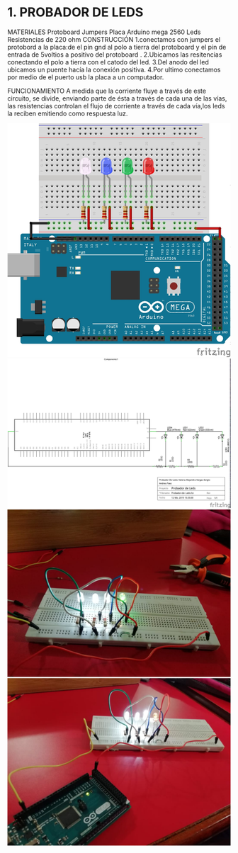 # 1. PROBADOR DE LEDS
MATERIALES 
Protoboard 
Jumpers
Placa Arduino mega 2560
Leds
Resistencias de 220 ohm
CONSTRUCCIÓN 
1.conectamos con jumpers el protobord a la placa:de el pin gnd al polo a tierra del protoboard  y el pin de entrada de 5voltios a positivo del protoboard .
2.Ubicamos las resitencias conectando  el polo a tierra con el catodo del  led.
3.Del anodo del led ubicamos un puente hacía la conexión positiva.
4.Por ultimo conectamos por medio de el puerto usb la placa a un computador.

FUNCIONAMIENTO 
A medida que la corriente fluye a través de este circuito, se divide, enviando parte de ésta a través de cada una de las vías, las resistencias controlan el flujo de corriente a través de cada vía,los leds la reciben emitiendo como respuesta luz.


![1](https://github.com/valeria1178/1.PROYECTO-/blob/master/imagenes/probador%20de%20led%20protoboard.jpg)
![2](https://github.com/valeria1178/1.PROYECTO-/blob/master/imagenes/probador%20de%20led.jpg)
![3](https://github.com/valeria1178/1.PROYECTO-/blob/master/imagenes/IMG-20190213-WA0009.jpg)
![4](https://github.com/valeria1178/1.PROYECTO-/blob/master/imagenes/IMG-20190213-WA0008.jpg)
